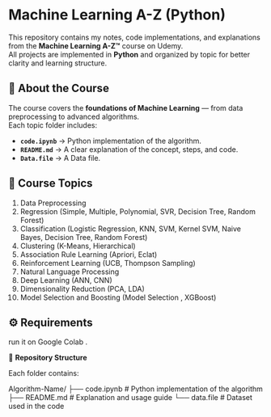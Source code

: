 # Machine Learning A-Z (Python)

This repository contains my notes, code implementations, and explanations from the **Machine Learning A-Z™** course on Udemy.  
All projects are implemented in **Python** and organized by topic for better clarity and learning structure.

## 🎯 About the Course
The course covers the **foundations of Machine Learning** — from data preprocessing to advanced algorithms.  
Each topic folder includes:
- **`code.ipynb`** → Python implementation of the algorithm.  
- **`README.md`** → A clear explanation of the concept, steps, and code.
- **`Data.file`** → A Data file.
## 📘 Course Topics
1. Data Preprocessing  
2. Regression (Simple, Multiple, Polynomial, SVR, Decision Tree, Random Forest)  
3. Classification (Logistic Regression, KNN, SVM, Kernel SVM, Naive Bayes, Decision Tree, Random Forest)  
4. Clustering (K-Means, Hierarchical)  
5. Association Rule Learning (Apriori, Eclat)  
6. Reinforcement Learning (UCB, Thompson Sampling)  
7. Natural Language Processing  
8. Deep Learning (ANN, CNN)  
9. Dimensionality Reduction (PCA, LDA)  
10. Model Selection and Boosting (Model Selection , XGBoost)

## ⚙️ Requirements
 run it on Google Colab .



🧩 **Repository Structure**

Each folder contains:

Algorithm-Name/
├── code.ipynb      # Python implementation of the algorithm
├── README.md       # Explanation and usage guide
└── data.file       # Dataset used in the code

